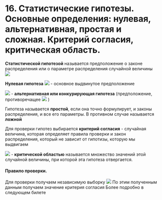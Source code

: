 # 16. Статистические гипотезы. Основные определения: нулевая, альтернативная, простая и сложная. Критерий согласия, критическая область.

**Статистической гипотезой** называется предположение о законе распределения или о параметре распределения случайной величины ![](https://latex.codecogs.com/svg.latex?\xi)

**Нулевая гипотеза** ![](https://latex.codecogs.com/svg.latex?H_{0}) - основное выдвинутое предположение

![](https://latex.codecogs.com/svg.latex?H_{1}) - **альтернативная или конкурирующая гипотеза** (предположение, противоречащее ![](https://latex.codecogs.com/svg.latex?H_{0}) )

Гипотеза называется **простой**, если она точно формулирует, и законы распределения, и все его параметры.
В противном случае называется **ложной** 

Для проверки гипотез выбирается **критерий согласия** - случайная величина, которая определяет правила проверки и закон распределения, который не зависит от гипотизы, которую мы выдвигаем

![](https://latex.codecogs.com/svg.latex?W_{0}) - **критической областью** называется множество значений этой случайной величины, при которой эта гипотеза отвергается.

#### Правило проверки.

Для проверки получаем независимую выборку ![](https://latex.codecogs.com/svg.latex?x_{1},&space;x_{2},..,x_{n}) По этим полученным данным получаем значение критерия согласия
Более подробно в следующем билете
